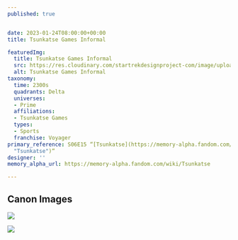 ```yaml
---
published: true


date: 2023-01-24T08:00:00+00:00
title: Tsunkatse Games Informal

featuredImg:
  title: Tsunkatse Games Informal
  src: https://res.cloudinary.com/startrekdesignproject-com/image/upload/v1674622847/Tsunkatse-Informal.png
  alt: Tsunkatse Games Informal
taxonomy:
  time: 2300s
  quadrants: Delta
  universes:
  - Prime
  affiliations:
  - Tsunkatse Games
  types:
  - Sports
  franchise: Voyager
primary_reference: S06E15 “[Tsunkatse](https://memory-alpha.fandom.com/wiki/Tsunkatse
  "Tsunkatse")“
designer: ''
memory_alpha_url: https://memory-alpha.fandom.com/wiki/Tsunkatse

---
```

## Canon Images

![](https://res.cloudinary.com/startrekdesignproject-com/image/upload/v1674613779/Tsunkatse-Informal_VOY-6x15-1.jpg)

![](https://res.cloudinary.com/startrekdesignproject-com/image/upload/v1674613779/Tsunkatse-Informal_VOY-6x15-2.jpg)
